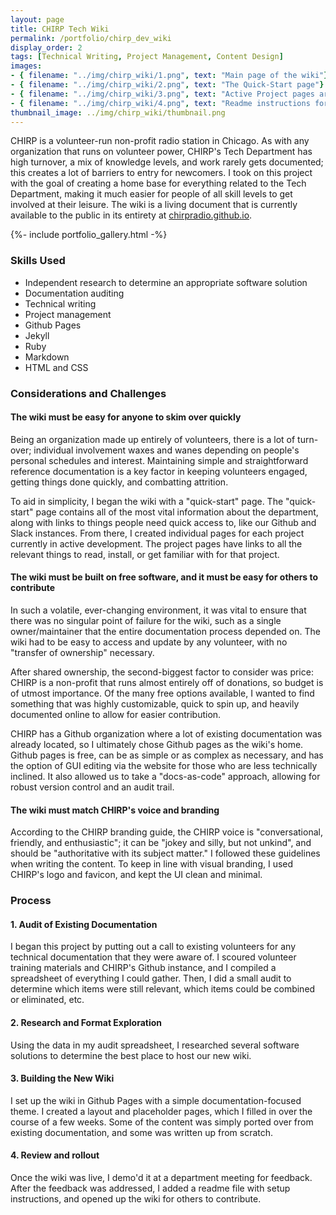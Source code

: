 ```yaml
---
layout: page
title: CHIRP Tech Wiki
permalink: /portfolio/chirp_dev_wiki
display_order: 2
tags: [Technical Writing, Project Management, Content Design]
images:
- { filename: "../img/chirp_wiki/1.png", text: "Main page of the wiki"}
- { filename: "../img/chirp_wiki/2.png", text: "The Quick-Start page"}
- { filename: "../img/chirp_wiki/3.png", text: "Active Project pages are nested under their own category"}
- { filename: "../img/chirp_wiki/4.png", text: "Readme instructions for others to contribute"}
thumbnail_image: ../img/chirp_wiki/thumbnail.png
---
```

<div class="content" markdown=1>

CHIRP is a volunteer-run non-profit radio station in Chicago. As with any organization that runs on volunteer power, CHIRP's Tech Department has high turnover, a mix of knowledge levels, and work rarely gets documented; this creates a lot of barriers to entry for newcomers. I took on this project with the goal of creating a home base for everything related to the Tech Department, making it much easier for people of all skill levels to get involved at their leisure. The wiki is a living document that is currently available to the public in its entirety at [chirpradio.github.io](https://chirpradio.github.io/).

</div>

{%- include portfolio_gallery.html -%}

<div class="content" markdown=1>

### Skills Used
* Independent research to determine an appropriate software solution
* Documentation auditing
* Technical writing
* Project management
* Github Pages
* Jekyll
* Ruby
* Markdown
* HTML and CSS

### Considerations and Challenges

#### The wiki must be easy for anyone to skim over quickly
Being an organization made up entirely of volunteers, there is a lot of turn-over; individual involvement waxes and wanes depending on people's personal schedules and interest. Maintaining simple and straightforward reference documentation is a key factor in keeping volunteers engaged, getting things done quickly, and combatting attrition.

To aid in simplicity, I began the wiki with a "quick-start" page. The "quick-start" page contains all of the most vital information about the department, along with links to things people need quick access to, like our Github and Slack instances. From there, I created individual pages for each project currently in active development. The project pages have links to all the relevant things to read, install, or get familiar with for that project.

#### The wiki must be built on free software, and it must be easy for others to contribute
In such a volatile, ever-changing environment, it was vital to ensure that there was no singular point of failure for the wiki, such as a single owner/maintainer that the entire documentation process depended on. The wiki had to be easy to access and update by any volunteer, with no "transfer of ownership" necessary.

After shared ownership, the second-biggest factor to consider was price: CHIRP is a non-profit that runs almost entirely off of donations, so budget is of utmost importance. Of the many free options available, I wanted to find something that was highly customizable, quick to spin up, and heavily documented online to allow for easier contribution.

CHIRP has a Github organization where a lot of existing documentation was already located, so I ultimately chose Github pages as the wiki's home. Github pages is free, can be as simple or as complex as necessary, and has the option of GUI editing via the website for those who are less technically inclined. It also allowed us to take a "docs-as-code" approach, allowing for robust version control and an audit trail.

#### The wiki must match CHIRP's voice and branding
According to the CHIRP branding guide, the CHIRP voice is "conversational, friendly, and enthusiastic"; it can be "jokey and silly, but not unkind", and should be "authoritative with its subject matter." I followed these guidelines when writing the content. To keep in line with visual branding, I used CHIRP's logo and favicon, and kept the UI clean and minimal.

### Process
#### 1. Audit of Existing Documentation
I began this project by putting out a call to existing volunteers for any technical documentation that they were aware of. I scoured volunteer training materials and CHIRP's Github instance, and I compiled a spreadsheet of everything I could gather. Then, I did a small audit to determine which items were still relevant, which items could be combined or eliminated, etc.
#### 2. Research and Format Exploration
Using the data in my audit spreadsheet, I researched several software solutions to determine the best place to host our new wiki.
#### 3. Building the New Wiki
I set up the wiki in Github Pages with a simple documentation-focused theme. I created a layout and placeholder pages, which I filled in over the course of a few weeks. Some of the content was simply ported over from existing documentation, and some was written up from scratch.
#### 4. Review and rollout
Once the wiki was live, I demo'd it at a department meeting for feedback. After the feedback was addressed, I added a readme file with setup instructions, and opened up the wiki for others to contribute.
</div>